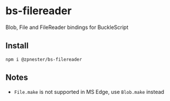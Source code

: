 # bs-filereader

Blob, File and FileReader bindings for BuckleScript

## Install
```
npm i @zpnester/bs-filereader
```

## Notes

* `File.make` is not supported in MS Edge, use `Blob.make` instead
